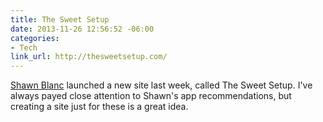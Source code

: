 ```yaml
---
title: The Sweet Setup
date: 2013-11-26 12:56:52 -06:00
categories:
- Tech
link_url: http://thesweetsetup.com/
---
```


[Shawn Blanc](http://shawnblanc.net/) launched a new site last week, called The Sweet Setup. I've always payed close attention to Shawn's app recommendations, but creating a site just for these is a great idea.
